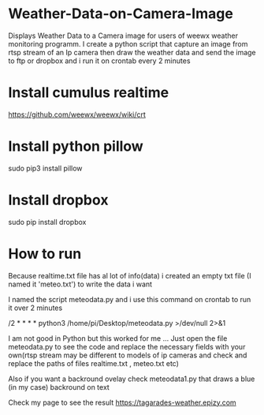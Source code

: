 # Weather-Data-on-Camera-Image
Displays Weather Data to a Camera image
for users of weewx weather monitoring programm. I create a python script that capture an image from rtsp stream of an Ip  camera then draw the weather data and send the image to ftp or dropbox and i run it on crontab every 2 minutes
# Install cumulus realtime 
https://github.com/weewx/weewx/wiki/crt
# Install python pillow
sudo pip3 install pillow
# Install dropbox 
sudo pip install dropbox
# How to run
Because realtime.txt file has al lot of info(data) i created an empty txt file (I named it 'meteo.txt') to write the data i want

I named the script meteodata.py and i use this command on crontab to run it over 2 minutes

/2 * * * * python3 /home/pi/Desktop/meteodata.py >/dev/null 2>&1

I am not good in Python but this worked for me ... Just open the file meteodata.py to see the code and replace the necessary fields with your own(rtsp stream may be different to models of ip cameras and check and replace  the paths of files realtime.txt , meteo.txt etc)

Also if you want a backround ovelay check meteodata1.py that draws a blue (in my case) backround on text

Check my page to see the result https://tagarades-weather.epizy.com
